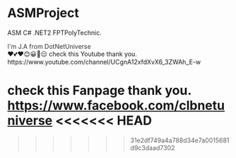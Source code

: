 # ASMProject
ASM C# .NET2 FPTPolyTechnic.
<div class='net' style="color: #333;"> I'm J.A from DotNetUniverse </div>
<!-- My Team  -->
❤️💕❤️😊😀🌚😑
check this Youtube thank you.
https://www.youtube.com/channel/UCgnA12xfdXvX6_3ZWAh_E-w

check this Fanpage thank you.
https://www.facebook.com/clbnetuniverse
<<<<<<< HEAD
=======

>>>>>>> 31e2df749a4a788d34e7a0015681d9c3daad7302
